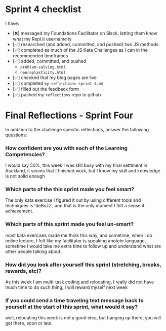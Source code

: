 # Sprint 4 checklist

I have:
- [❌] messaged my Foundations Facilitator on Slack, letting them know what my Repl.it username is
- [✅] researched (and added, committed, and pushed) two JS methods
- [✅] completed as much of the JS Kata Challenges as I can in the recommended timeframes
- [✅] added, committed, and pushed 
    - `problem-solving.html` 
    - `neuroplasticity.html` 
- [✅] checked that my blog pages are live
- [✅] completed `my-reflections-sprint-4.md`
- [✅] filled out the feedback form
- [✅] pushed my `reflections` repo to github


# Final Reflections - Sprint Four 

In addition to the challenge specific reflections, answer the following questions:

### How confident are you with each of the Learning Competencies?

I would say 50%, this week I was still busy with my final settlment in Auckland, it seems that I finished work, but I know my skill
and knowledge is not solid enough
### Which parts of the this sprint made you feel smart?

The only kata exercise  I figured it out by using different tools and techniques is 'deBuzz', and that is the only moment I felt a
sense if achievement.

### Which parts of this sprint made you feel un-smart?

most kata exercises made me think this way, and sometime, when I do online lecture, I felt like my facilitator is speaking anotehr language,
sometime I would take me extra time to follow up and understand what are other people talking about.

### How did you look after yourself this sprint (stretching, breaks, rewards, etc)?

As this week I am multi-task coding and relocating, I really did not have much time to do such thing, I will reward myself next week

### If you could send a time traveling text message back to yourself at the start of this sprint, what would it say? 
well, relocating this week is not a good idea, but hanging up there, you will get there, soon or late.